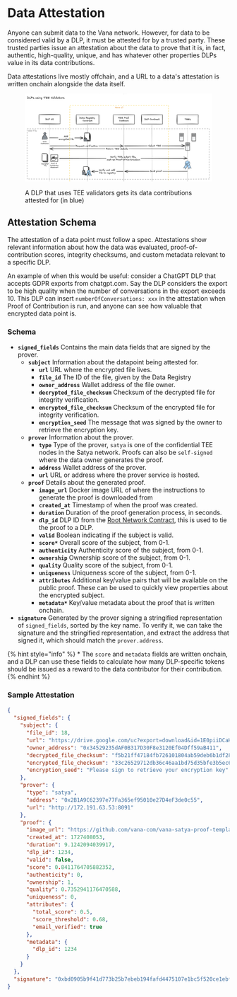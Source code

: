 # Data Attestation

Anyone can submit data to the Vana network. However, for data to be considered valid by a DLP, it must be attested for by a trusted party. These trusted parties issue an attestation about the data to prove that it is, in fact, authentic, high-quality, unique, and has whatever other properties DLPs value in its data contributions.&#x20;

Data attestations live mostly offchain, and a URL to a data's attestation is written onchain alongside the data itself.&#x20;

<figure><img src="../../.gitbook/assets/image (9).png" alt=""><figcaption><p>A DLP that uses TEE validators gets its data contributions attested for (in blue)</p></figcaption></figure>

## Attestation Schema

The attestation of a data point must follow a spec. Attestations show relevant information about how the data was evaluated, proof-of-contribution scores, integrity checksums, and custom metadata relevant to a specific DLP.

An example of when this would be useful: consider a ChatGPT DLP that accepts GDPR exports from chatgpt.com. Say the DLP considers the export to be high quality when the number of conversations in the export exceeds 10. This DLP can insert `numberOfConversations: xxx` in the attestation when Proof of Contribution is run, and anyone can see how valuable that encrypted data point is.

### Schema

* **`signed_fields`** Contains the main data fields that are signed by the prover.
  * **`subject`** Information about the datapoint being attested for.
    * **`url`** URL where the encrypted file lives.
    * **`file_id`** The ID of the file, given by the Data Registry
    * **`owner_address`** Wallet address of the file owner.
    * **`decrypted_file_checksum`** Checksum of the decrypted file for integrity verification.
    * **`encrypted_file_checksum`** Checksum of the encrypted file for integrity verification.
    * **`encryption_seed`** The message that was signed by the owner to retrieve the encryption key.
  * **`prover`** Information about the prover.
    * **`type`** Type of the prover, `satya` is one of the confidential TEE nodes in the Satya network. Proofs can also be `self-signed` where the data owner generates the proof.
    * **`address`** Wallet address of the prover.
    * **`url`** URL or address where the prover service is hosted.
  * **`proof`** Details about the generated proof.
    * **`image_url`** Docker image URL of where the instructions to generate the proof is downloaded from
    * **`created_at`** Timestamp of when the proof was created.
    * **`duration`** Duration of the proof generation process, in seconds.
    * **`dlp_id`** DLP ID from the [Root Network Contract](../key-elements/smart-contracts.md#root-network-contract), this is used to tie the proof to a DLP.
    * **`valid`** Boolean indicating if the subject is valid.
    * **`score*`** Overall score of the subject, from 0-1.
    * **`authenticity`** Authenticity score of the subject, from 0-1.
    * **`ownership`** Ownership score of the subject, from 0-1.
    * **`quality`** Quality score of the subject, from 0-1.
    * **`uniqueness`** Uniqueness score of the subject, from 0-1.
    * **`attributes`** Additional key/value pairs that will be available on the public proof. These can be used to quickly view properties about the encrypted subject.
    * **`metadata*`** Key/value metadata about the proof that is written onchain.
* **`signature`** Generated by the prover signing a stringified representation of `signed_fields`, sorted by the key name. To verify it, we can take the signature and the stringified representation, and extract the address that signed it, which should match the `prover.address`.

{% hint style="info" %}
\* The `score` and `metadata` fields are written onchain, and a DLP can use these fields to calculate how many DLP-specific tokens should be issued as a reward to the data contributor for their contribution.
{% endhint %}

### Sample Attestation

```json
{
  "signed_fields": {
    "subject": {
      "file_id": 18,
      "url": "https://drive.google.com/uc?export=download&id=1E0piiDCaHWgNPqlZdu937pALQt8CeROj",
      "owner_address": "0x34529235dAF0B317D30F8e3120Ef04Dff59aB411",
      "decrypted_file_checksum": "f5b21ff47184fb726101804ab59deb6b1df28c160b47bec03121489f356ef6a9",
      "encrypted_file_checksum": "33c26529712db36c46aa1bd75d35bfe3b5ec6cfd781ee13694cf327a8861087b",
      "encryption_seed": "Please sign to retrieve your encryption key"
    },
    "prover": {
      "type": "satya",
      "address": "0x2B1A9C62397e77Fa365ef95010e27D4eF3de0c55",
      "url": "http://172.191.63.53:8091"
    },
    "proof": {
      "image_url": "https://github.com/vana-com/vana-satya-proof-template/releases/download/v24/gsc-my-proof-24.tar.gz",
      "created_at": 1727408053,
      "duration": 9.1242094039917,
      "dlp_id": 1234,
      "valid": false,
      "score": 0.8411764705882352,
      "authenticity": 0,
      "ownership": 1,
      "quality": 0.7352941176470588,
      "uniqueness": 0,
      "attributes": {
        "total_score": 0.5,
        "score_threshold": 0.68,
        "email_verified": true
      },
      "metadata": {
        "dlp_id": 1234
      }
    }
  },
  "signature": "0xbd0905b9f41d773b25b7ebeb194fafd4475107e1bc5f520ce1ebfaa0d3c362177cf06f8127a9fe07eec95f02d21f2ed893a473cf88e01e0f701460b848fe324b1c"
}
```
